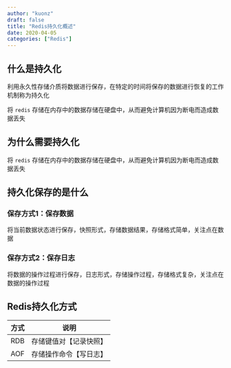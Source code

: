 ```yaml
---
author: "kuonz"
draft: false
title: "Redis持久化概述"
date: 2020-04-05
categories: ["Redis"]
---
```


## 什么是持久化

利用永久性存储介质将数据进行保存，在特定的时间将保存的数据进行恢复的工作机制称为持久化

将 `redis` 存储在内存中的数据存储在硬盘中，从而避免计算机因为断电而造成数据丢失



## 为什么需要持久化

将 `redis` 存储在内存中的数据存储在硬盘中，从而避免计算机因为断电而造成数据丢失



## 持久化保存的是什么

### 保存方式1：保存数据

将当前数据状态进行保存，快照形式，存储数据结果，存储格式简单，关注点在数据

### 保存方式2：保存日志

将数据的操作过程进行保存，日志形式，存储操作过程，存储格式复杂，关注点在数据的操作过程



## Redis持久化方式

| 方式 | 说明                   |
| ---- | ---------------------- |
| RDB  | 存储键值对【记录快照】 |
| AOF  | 存储操作命令【写日志】 |

